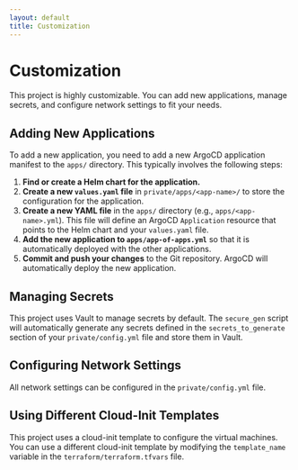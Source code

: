 ```yaml
---
layout: default
title: Customization
---
```


# Customization

This project is highly customizable. You can add new applications, manage secrets, and configure network settings to fit your needs.

## Adding New Applications

To add a new application, you need to add a new ArgoCD application manifest to the `apps/` directory. This typically involves the following steps:

1.  **Find or create a Helm chart for the application.**
2.  **Create a new `values.yaml` file** in `private/apps/<app-name>/` to store the configuration for the application.
3.  **Create a new YAML file** in the `apps/` directory (e.g., `apps/<app-name>.yml`). This file will define an ArgoCD `Application` resource that points to the Helm chart and your `values.yaml` file.
4.  **Add the new application to `apps/app-of-apps.yml`** so that it is automatically deployed with the other applications.
5.  **Commit and push your changes** to the Git repository. ArgoCD will automatically deploy the new application.

## Managing Secrets

This project uses Vault to manage secrets by default. The `secure_gen` script will automatically generate any secrets defined in the `secrets_to_generate` section of your `private/config.yml` file and store them in Vault.

## Configuring Network Settings

All network settings can be configured in the `private/config.yml` file.

## Using Different Cloud-Init Templates

This project uses a cloud-init template to configure the virtual machines. You can use a different cloud-init template by modifying the `template_name` variable in the `terraform/terraform.tfvars` file.
